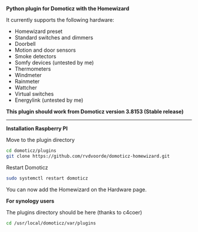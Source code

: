 <b>Python plugin for Domoticz with the Homewizard</b>

It currently supports the following hardware:
<ul>
<li>Homewizard preset</li>
<li>Standard switches and dimmers</li>
<li>Doorbell</li>
<li>Motion and door sensors</li>
<li>Smoke detectors</li>
<li>Somfy devices (untested by me)</li>
<li>Thermometers</li>
<li>Windmeter</li>
<li>Rainmeter</li>
<li>Wattcher</li>
<li>Virtual switches</li>
<li>Energylink (untested by me)</li>
</ul>

<b>This plugin should work from Domoticz version 3.8153 (Stable release)</b>

<hr/>

<b>Installation Raspberry PI</b>

Move to the plugin directory
```bash
cd domoticz/plugins
git clone https://github.com/rvdvoorde/domoticz-homewizard.git
```
Restart Domoticz
```bash
sudo systemctl restart domoticz
```

You can now add the Homewizard on the Hardware page.

<b>For synology users</b>

The plugins directory should be here (thanks to c4coer)
```bash
cd /usr/local/domoticz/var/plugins
```
